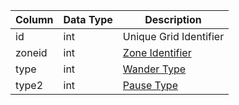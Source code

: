 | Column | Data Type | Description                                                                       |
| ------ | --------- | --------------------------------------------------------------------------------- |
| id     | int       | Unique Grid Identifier                                                            |
| zoneid | int       | [Zone Identifier](https://eqemu.gitbook.io/server/categories/zones/zone-list)     |
| type   | int       | [Wander Type](https://eqemu.gitbook.io/server/categories/npc/spawns/wander-types) |
| type2  | int       | [Pause Type](https://eqemu.gitbook.io/server/categories/npc/spawns/pause-types)   |